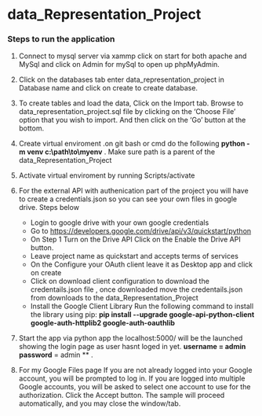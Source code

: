 # data_Representation_Project


### Steps to run the application

1. Connect to mysql server via xammp click on start for both apache and MySql and click on
   Admin for mySql to open up phpMyAdmin.
2. Click on the databases tab enter data_representation_project in Database name and click on create to create database.
3. To create tables and load the data, Click on the Import tab. Browse to  data_representation_project.sql file by clicking on the ‘Choose File’ option that you wish to import. And then click on the ‘Go’ button at the bottom.
4. Create virtual enviroment .on git bash or cmd do the following **python -m venv c:\path\to\myenv** . Make sure path is a parent of the data_Representation_Project
5. Activate virtual enviroment by running Scripts/activate 
6. For the external API with authenication part of the project you will have to create a credentials.json so you can see your own files
   in google drive. Steps below
    - Login to google drive with your own google credentials
    - Go to https://developers.google.com/drive/api/v3/quickstart/python
	- On Step 1 Turn on the Drive API Click on the Enable the Drive API button. 
	 - Leave project name as quickstart and accepts terms of services 
	 - On the Configure your OAuth client leave it as Desktop app and click on create
	 - Click on download client configuration to download the credentails.json file , once
	   downloaded move the credentails.json from downloads to the data_Representation_Project
	 - Install the Google Client Library
        Run the following command to install the library using pip:
          **pip install --upgrade google-api-python-client google-auth-httplib2 google-auth-oauthlib**
7. Start the app via python app  the localhost:5000/ will be the launched showing the login page as 
   user hasnt loged in yet.
   **username =  admin** 
   **password** = admin ** .
   
8. For my Google Files page 
    If you are not already logged into your Google account, you will be prompted to log in. If you are logged into multiple Google accounts, you will be asked to select one account to use for the authorization.
    Click the Accept button.
    The sample will proceed automatically, and you may close the window/tab.
   
   
